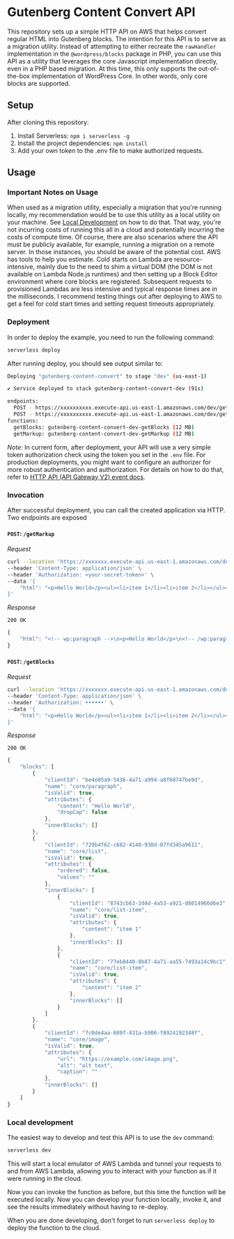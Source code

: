# Gutenberg Content Convert API

This repository sets up a simple HTTP API on AWS that helps convert regular HTML into Gutenberg blocks.  The intention for this API is to serve as a migration utility.  Instead of attempting to either recreate the `rawHandler` implementation in the `@wordpress/blocks` package in PHP, you can use this API as a utility that leverages the core Javascript implementation directly, even in a PHP based migration.  At this time, this only supports the out-of-the-box implementation of WordPress Core.  In other words, only core blocks are supported.

## Setup

After cloning this repository:

1. Install Serverless: `npm i serverless -g`
2. Install the project dependencies: `npm install`
3. Add your own token to the .env file to make authorized requests.

## Usage

### Important Notes on Usage

When used as a migration utility, especially a migration that you're running locally, my recommendation would be to use this utility as a local utility on your machine. See [Local Development](#local-development) on how to do that. That way, you're not incurring costs of running this all in a cloud and potentially incurring the costs of compute time. Of course, there are also scenarios where the API must be publicly available, for example, running a migration on a remote server. In those instances, you should be aware of the potential cost. AWS has tools to help you estimate. Cold starts on Lambda are resource-intensive, mainly due to the need to shim a virtual DOM (the DOM is not available on Lambda Node.js runtimes) and then setting up a Block Editor environment where core blocks are registered. Subsequent requests to provisioned Lambdas are less intensive and typical response times are in the milliseconds. I recommend testing things out after deploying to AWS to get a feel for cold start times and setting request timeouts appropriately.

### Deployment

In order to deploy the example, you need to run the following command:

```bash
serverless deploy
```

After running deploy, you should see output similar to:

```bash
Deploying "gutenberg-content-convert" to stage "dev" (us-east-1)

✔ Service deployed to stack gutenberg-content-convert-dev (91s)

endpoints:
  POST - https://xxxxxxxxxx.execute-api.us-east-1.amazonaws.com/dev/getBlocks
  POST - https://xxxxxxxxxx.execute-api.us-east-1.amazonaws.com/dev/getMarkup
functions:
  getBlocks: gutenberg-content-convert-dev-getBlocks (12 MB)
  getMarkup: gutenberg-content-convert-dev-getMarkup (12 MB)
```

_Note_: In current form, after deployment, your API will use a very simple token authorization check using the token you set in the `.env` file. For production deployments, you might want to configure an authorizer for more robust authentication and authorization. For details on how to do that, refer to [HTTP API (API Gateway V2) event docs](https://www.serverless.com/framework/docs/providers/aws/events/http-api).

### Invocation

After successful deployment, you can call the created application via HTTP.  Two endpoints are exposed

#### `POST`: `/getMarkup`

*Request*

```bash
curl --location 'https://xxxxxxx.execute-api.us-east-1.amazonaws.com/dev/getMarkup' \
--header 'Content-Type: application/json' \
--header 'Authorization: <your-secret-token>' \
--data '{
    "html": "<p>Hello World</p><ul><li>item 1</li><li>item 2</li></ul><img src=\"https://example.com/image.png\" alt=\"alt text\"/>"
}'
```

*Response*

`200 OK`
```js
{
    "html": "<!-- wp:paragraph -->\n<p>Hello World</p>\n<!-- /wp:paragraph -->\n\n<!-- wp:list -->\n<ul class=\"wp-block-list\"><!-- wp:list-item -->\n<li>item 1</li>\n<!-- /wp:list-item -->\n\n<!-- wp:list-item -->\n<li>item 2</li>\n<!-- /wp:list-item --></ul>\n<!-- /wp:list -->\n\n<!-- wp:image -->\n<figure class=\"wp-block-image\"><img src=\"https://example.com/image.png\" alt=\"alt text\"/></figure>\n<!-- /wp:image -->"
}
```

#### `POST`: `/getBlocks`

*Request*

```bash
curl --location 'https://xxxxxxx.execute-api.us-east-1.amazonaws.com/dev/getBlocks' \
--header 'Content-Type: application/json' \
--header 'Authorization: ••••••' \
--data '{
    "html": "<p>Hello World</p><ul><li>item 1</li><li>item 2</li></ul><img src=\"https://example.com/image.png\" alt=\"alt text\"/>"
}'
```

*Response*

`200 OK`
```js
{
    "blocks": [
        {
            "clientId": "be4e05a9-5436-4a71-a994-a8f60747be9d",
            "name": "core/paragraph",
            "isValid": true,
            "attributes": {
                "content": "Hello World",
                "dropCap": false
            },
            "innerBlocks": []
        },
        {
            "clientId": "729b4f62-c682-4140-930d-07fd345a9611",
            "name": "core/list",
            "isValid": true,
            "attributes": {
                "ordered": false,
                "values": ""
            },
            "innerBlocks": [
                {
                    "clientId": "8743cb63-2d4d-4a53-a921-d8014966d6e3",
                    "name": "core/list-item",
                    "isValid": true,
                    "attributes": {
                        "content": "item 1"
                    },
                    "innerBlocks": []
                },
                {
                    "clientId": "77eb8440-8b87-4a71-aa55-7493a14c9bc1",
                    "name": "core/list-item",
                    "isValid": true,
                    "attributes": {
                        "content": "item 2"
                    },
                    "innerBlocks": []
                }
            ]
        },
        {
            "clientId": "7c0de4aa-609f-431a-b906-f8924192348f",
            "name": "core/image",
            "isValid": true,
            "attributes": {
                "url": "https://example.com/image.png",
                "alt": "alt text",
                "caption": ""
            },
            "innerBlocks": []
        }
    ]
}
```

### Local development

The easiest way to develop and test this API is to use the `dev` command:

```bash
serverless dev
```

This will start a local emulator of AWS Lambda and tunnel your requests to and from AWS Lambda, allowing you to interact with your function as if it were running in the cloud.

Now you can invoke the function as before, but this time the function will be executed locally. Now you can develop your function locally, invoke it, and see the results immediately without having to re-deploy.

When you are done developing, don't forget to run `serverless deploy` to deploy the function to the cloud.
